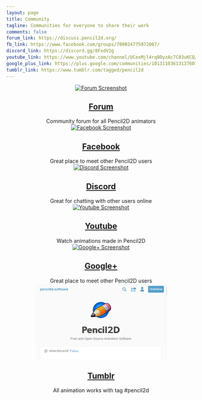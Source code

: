 ```yaml
---
layout: page
title: Community
tagline: Communities for everyone to share their work
comments: false
forum_link: https://discuss.pencil2d.org/
fb_link: https://www.facebook.com/groups/709024775972087/
discord_link: https://discord.gg/8FxdV2g
youtube_link: https://www.youtube.com/channel/UCexMjl4rq8OyzAc7C03uKCQ/playlists
google_plus_link: https://plus.google.com/communities/101311036131376070915
tumblr_link: https://www.tumblr.com/tagged/pencil2d
---
```


<div class="tiles" style="text-align:center">
  <div class="community-tile">
    <a href="{{ page.forum_link }}" target="_blank"><img src="/images/community-forum.jpg" alt="Forum Screenshot"></a>
    <a href="{{ page.forum_link }}" target="_blank"><h2 class="post-title">Forum</h2></a>
    Community forum for all Pencil2D animators
  </div>

  <div class="community-tile">
    <a href="{{ page.fb_link }}" target="_blank"><img src="/images/community-facebook.jpg" alt="Facebook Screenshot"></a>
    <a href="{{ page.fb_link }}" target="_blank"><h2 class="post-title">Facebook</h2></a>
    Great place to meet other Pencil2D users
  </div>

  <div class="community-tile">
    <a href="{{ page.discord_link }}" target="_blank"><img src="/images/community-discord.jpg" alt="Discord Screenshot"></a>
    <a href="{{ page.discord_link }}" target="_blank"><h2 class="post-title">Discord</h2></a>
    Great for chatting with other users online
  </div>

  <div class="community-tile">
  <a href="{{ page.youtube_link }}" target="_blank"><img src="/images/community-youtube.jpg" alt="Youtube Screenshot"></a>
    <a href="{{ page.youtube_link }}" target="_blank"><h2 class="post-title">Youtube</h2></a>
    Watch animations made in Pencil2D
  </div>

  <div class="community-tile">
    <a href="{{ page.google_plus_link }}" target="_blank"><img src="/images/community-googleplus.jpg" alt="Google+ Screenshot"></a>
    <a href="{{ page.google_plus_link }}" target="_blank"><h2 class="post-title">Google+</h2></a>
    Great place to meet other Pencil2D users
  </div>

  <div class="community-tile">
    <a href="{{ page.tumblr_link }}" target="_blank"><img src="/images/community-tumblr.jpg" alt="Tumblr Screenshot"></a>
    <a href="{{ page.tumblr_link }}" target="_blank"><h2 class="post-title">Tumblr</h2></a>
    All animation works with tag #pencil2d
  </div>

</div>
<div style="clear:both"></div>

